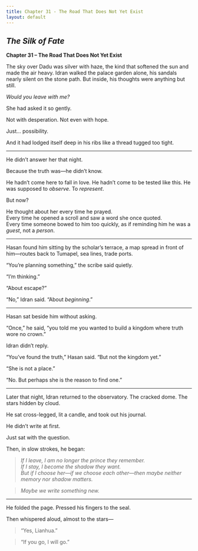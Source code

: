 ```yaml
---
title: Chapter 31 - The Road That Does Not Yet Exist
layout: default
---
```


## *The Silk of Fate*  
**Chapter 31 – The Road That Does Not Yet Exist**

The sky over Dadu was silver with haze, the kind that softened the sun and made the air heavy. Idran walked the palace garden alone, his sandals nearly silent on the stone path. But inside, his thoughts were anything but still.

*Would you leave with me?*

She had asked it so gently.

Not with desperation. Not even with hope.

Just… possibility.

And it had lodged itself deep in his ribs like a thread tugged too tight.

---

He didn’t answer her that night.

Because the truth was—he didn’t know.

He hadn’t come here to fall in love. He hadn’t come to be tested like this. He was supposed to *observe*. To *represent*.

But now?

He thought about her every time he prayed.  
Every time he opened a scroll and saw a word she once quoted.  
Every time someone bowed to him too quickly, as if reminding him he was a *guest*, not a *person*.

---

Hasan found him sitting by the scholar’s terrace, a map spread in front of him—routes back to Tumapel, sea lines, trade ports.

“You’re planning something,” the scribe said quietly.

“I’m thinking.”

“About escape?”

“No,” Idran said. “About *beginning*.”

---

Hasan sat beside him without asking.

“Once,” he said, “you told me you wanted to build a kingdom where truth wore no crown.”

Idran didn’t reply.

“You’ve found the truth,” Hasan said. “But not the kingdom yet.”

“She is not a place.”

“No. But perhaps she is the reason to find one.”

---

Later that night, Idran returned to the observatory. The cracked dome. The stars hidden by cloud.

He sat cross-legged, lit a candle, and took out his journal.

He didn’t write at first.

Just sat with the question.

Then, in slow strokes, he began:

> *If I leave, I am no longer the prince they remember.*  
> *If I stay, I become the shadow they want.*  
> *But if I choose her—if we choose each other—then maybe neither memory nor shadow matters.*

> *Maybe we write something new.*

---

He folded the page. Pressed his fingers to the seal.  

Then whispered aloud, almost to the stars—

> “Yes, Lianhua.”

> “If you go, I will go.”